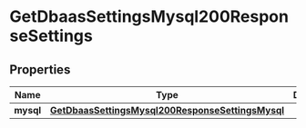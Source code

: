 

# GetDbaasSettingsMysql200ResponseSettings


## Properties

| Name | Type | Description | Notes |
|------------ | ------------- | ------------- | -------------|
|**mysql** | [**GetDbaasSettingsMysql200ResponseSettingsMysql**](GetDbaasSettingsMysql200ResponseSettingsMysql.md) |  |  [optional] |



